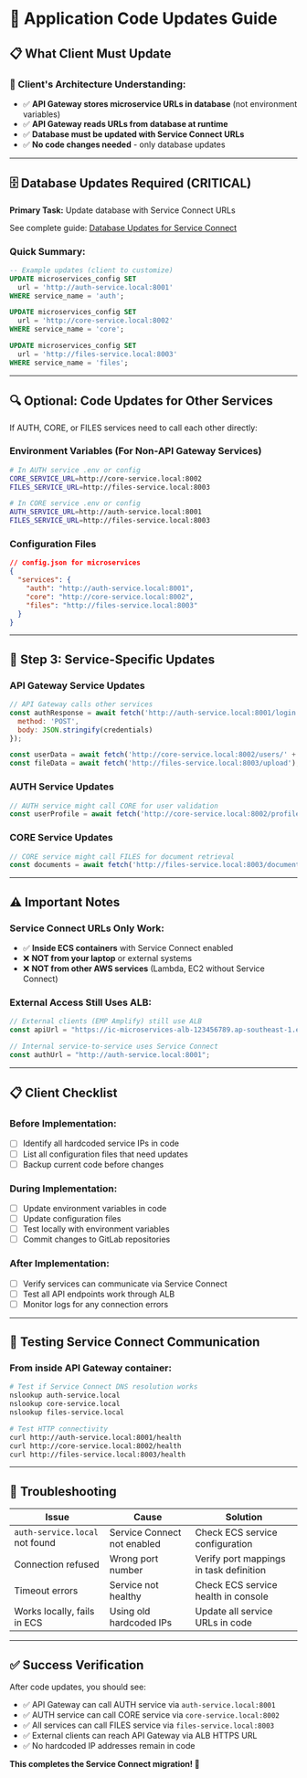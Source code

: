 # 🔧 Application Code Updates Guide

## 📋 **What Client Must Update**

### **🎯 Client's Architecture Understanding:**
- ✅ **API Gateway stores microservice URLs in database** (not environment variables)
- ✅ **API Gateway reads URLs from database at runtime**
- ✅ **Database must be updated with Service Connect URLs**
- ✅ **No code changes needed** - only database updates

---

## 🗄️ **Database Updates Required (CRITICAL)**

**Primary Task:** Update database with Service Connect URLs

See complete guide: [Database Updates for Service Connect](../09-database-updates/service-connect-database-migration.md)

### **Quick Summary:**
```sql
-- Example updates (client to customize)
UPDATE microservices_config SET 
  url = 'http://auth-service.local:8001' 
WHERE service_name = 'auth';

UPDATE microservices_config SET 
  url = 'http://core-service.local:8002' 
WHERE service_name = 'core';

UPDATE microservices_config SET 
  url = 'http://files-service.local:8003' 
WHERE service_name = 'files';
```

---

## 🔍 **Optional: Code Updates for Other Services**

If AUTH, CORE, or FILES services need to call each other directly:

### **Environment Variables (For Non-API Gateway Services)**
```bash
# In AUTH service .env or config
CORE_SERVICE_URL=http://core-service.local:8002
FILES_SERVICE_URL=http://files-service.local:8003

# In CORE service .env or config  
AUTH_SERVICE_URL=http://auth-service.local:8001
FILES_SERVICE_URL=http://files-service.local:8003
```

### **Configuration Files**
```json
// config.json for microservices
{
  "services": {
    "auth": "http://auth-service.local:8001",
    "core": "http://core-service.local:8002", 
    "files": "http://files-service.local:8003"
  }
}
```

---

## 🎯 **Step 3: Service-Specific Updates**

### **API Gateway Service Updates**
```javascript
// API Gateway calls other services
const authResponse = await fetch('http://auth-service.local:8001/login', {
  method: 'POST',
  body: JSON.stringify(credentials)
});

const userData = await fetch('http://core-service.local:8002/users/' + userId);
const fileData = await fetch('http://files-service.local:8003/upload');
```

### **AUTH Service Updates** 
```javascript
// AUTH service might call CORE for user validation
const userProfile = await fetch('http://core-service.local:8002/profile/' + userId);
```

### **CORE Service Updates**
```javascript
// CORE service might call FILES for document retrieval
const documents = await fetch('http://files-service.local:8003/documents/' + userId);
```

---

## ⚠️ **Important Notes**

### **Service Connect URLs Only Work:**
- ✅ **Inside ECS containers** with Service Connect enabled
- ❌ **NOT from your laptop** or external systems
- ❌ **NOT from other AWS services** (Lambda, EC2 without Service Connect)

### **External Access Still Uses ALB:**
```javascript
// External clients (EMP Amplify) still use ALB
const apiUrl = "https://ic-microservices-alb-123456789.ap-southeast-1.elb.amazonaws.com";

// Internal service-to-service uses Service Connect
const authUrl = "http://auth-service.local:8001";
```

---

## 📋 **Client Checklist**

### **Before Implementation:**
- [ ] Identify all hardcoded service IPs in code
- [ ] List all configuration files that need updates
- [ ] Backup current code before changes

### **During Implementation:**
- [ ] Update environment variables in code
- [ ] Update configuration files
- [ ] Test locally with environment variables
- [ ] Commit changes to GitLab repositories

### **After Implementation:**
- [ ] Verify services can communicate via Service Connect
- [ ] Test all API endpoints work through ALB
- [ ] Monitor logs for any connection errors

---

## 🔧 **Testing Service Connect Communication**

### **From inside API Gateway container:**
```bash
# Test if Service Connect DNS resolution works
nslookup auth-service.local
nslookup core-service.local
nslookup files-service.local

# Test HTTP connectivity
curl http://auth-service.local:8001/health
curl http://core-service.local:8002/health
curl http://files-service.local:8003/health
```

---

## 🚨 **Troubleshooting**

| Issue | Cause | Solution |
|-------|-------|----------|
| `auth-service.local` not found | Service Connect not enabled | Check ECS service configuration |
| Connection refused | Wrong port number | Verify port mappings in task definition |
| Timeout errors | Service not healthy | Check ECS service health in console |
| Works locally, fails in ECS | Using old hardcoded IPs | Update all service URLs in code |

---

## ✅ **Success Verification**

After code updates, you should see:
- ✅ API Gateway can call AUTH service via `auth-service.local:8001`
- ✅ AUTH service can call CORE service via `core-service.local:8002`
- ✅ All services can call FILES service via `files-service.local:8003`
- ✅ External clients can reach API Gateway via ALB HTTPS URL
- ✅ No hardcoded IP addresses remain in code

**This completes the Service Connect migration! 🎉**
